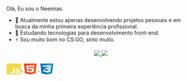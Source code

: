 Olá, Eu sou o Neemias.


- 🔭 Atualmente estou apenas desenvolvendo projetos pessoais e em busca da minha primeira experiência profissional.
- 🌱 Estudando tecnologias para desenvolvimento front-end.
- ⚡ Sou muito bom no CS:GO, sinto muito.

<div align="center">
  <a href="https://github.com/neemiaslacerdaleal">
  <img height="180em" src="https://github-readme-stats.vercel.app/api?username=neemiaslacerdaleal&show_icons=true&theme=tokyonight&include_all_commits=true&count_private=true"/>
  <img height="180em" src="https://github-readme-stats.vercel.app/api/top-langs/?username=neemiaslacerdaleal&layout=compact&langs_count=7&theme=tokyonight"/>
</div>
  <div style="display: inline_block"><br>
  <img align="center" alt="Rafa-Js" height="30" width="40" src="https://raw.githubusercontent.com/devicons/devicon/master/icons/javascript/javascript-plain.svg">
  <img align="center" alt="Rafa-HTML" height="30" width="40" src="https://raw.githubusercontent.com/devicons/devicon/master/icons/html5/html5-original.svg">
  <img align="center" alt="Rafa-CSS" height="30" width="40" src="https://raw.githubusercontent.com/devicons/devicon/master/icons/css3/css3-original.svg">
</div>

